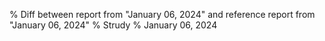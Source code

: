 % Diff between report from "January 06, 2024" and reference report from "January 06, 2024"
% Strudy
% January 06, 2024


